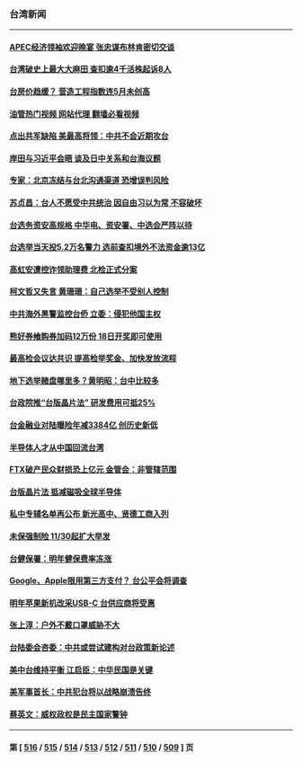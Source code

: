 ### 台湾新闻
---
#### [APEC经济领袖欢迎晚宴 张忠谋布林肯密切交谈](../../pages/ncid1349361/n13868206.md?11181245) 
#### [台湾破史上最大大麻田 查扣逾4千活株起诉8人](../../pages/ncid1349361/n13868168.md?11181245) 
#### [台房价趋缓？ 营造工程指数连5月未创高](../../pages/ncid1349361/n13868173.md?11181245) 
#### [油管热门视频 网站代理 翻墙必看视频](http://138.2.39.72:81/youtube.html?epic-marker?11181245)
#### [点出共军缺陷 美最高将领：中共不会近期攻台](../../pages/ncid1349361/n13868015.md?11181245) 
#### [岸田与习近平会晤 谈及日中关系和台海议题](../../pages/ncid1349361/n13868001.md?11181245) 
#### [专家：北京冻结与台北沟通渠道 恐增误判风险](../../pages/ncid1349361/n13867626.md?11181245) 
#### [苏贞昌：台人不愿受中共统治 因自由习以为常 不容破坏](../../pages/ncid1349361/n13867884.md?11181245) 
#### [台选务资安高规格 中华电、资安署、中选会严阵以待](../../pages/ncid1349361/n13867868.md?11181245) 
#### [台选举当天投5.2万名警力 选前查扣境外不法资金逾13亿](../../pages/ncid1349361/n13867867.md?11181245) 
#### [高虹安遭控诈领助理费 北检正式分案](../../pages/ncid1349361/n13867861.md?11181245) 
#### [柯文哲又失言 黄珊珊：自己选举不受别人控制](../../pages/ncid1349361/n13867882.md?11181245) 
#### [中共海外黑警监控台侨 立委：侵犯他国主权](../../pages/ncid1349361/n13867881.md?11181245) 
#### [熊好券飨购券加码12万份 18日开奖即可使用](../../pages/ncid1349361/n13867862.md?11181245) 
#### [最高检会议达共识 提高检举奖金、加快发放流程](../../pages/ncid1349361/n13867869.md?11181245) 
#### [地下选举赌盘哪里多？黄明昭：台中比较多](../../pages/ncid1349361/n13867866.md?11181245) 
#### [台政院推“台版晶片法” 研发费用可抵25%](../../pages/ncid1349361/n13867857.md?11181245) 
#### [台金融业对陆曝险年减3384亿 创历史新低](../../pages/ncid1349361/n13867826.md?11181245) 
#### [半导体人才从中国回流台湾](../../pages/ncid1349361/n13867827.md?11181245) 
#### [FTX破产民众财损恐上亿元 金管会：非管辖范围](../../pages/ncid1349361/n13867825.md?11181245) 
#### [台版晶片法 抵减磁吸全球半导体](../../pages/ncid1349361/n13867829.md?11181245) 
#### [私中专辅名单再公布 新光高中、贤德工商入列](../../pages/ncid1349361/n13867809.md?11181245) 
#### [未保强制险 11/30起扩大举发](../../pages/ncid1349361/n13867811.md?11181245) 
#### [台健保署：明年健保费率冻涨](../../pages/ncid1349361/n13867815.md?11181245) 
#### [Google、Apple限用第三方支付？ 台公平会将调查](../../pages/ncid1349361/n13867817.md?11181245) 
#### [明年苹果新机改采USB-C 台供应商将受惠](../../pages/ncid1349361/n13867814.md?11181245) 
#### [张上淳：户外不戴口罩威胁不大](../../pages/ncid1349361/n13867812.md?11181245) 
#### [台陆委会咨委：中共或尝试建构对台政策新论述](../../pages/ncid1349361/n13867804.md?11181245) 
#### [美中台维持平衡 江启臣：中华民国是关键](../../pages/ncid1349361/n13867796.md?11181245) 
#### [美军事首长：中共犯台将以战略崩溃告终](../../pages/ncid1349361/n13867798.md?11181245) 
#### [蔡英文：威权政权是民主国家警钟](../../pages/ncid1349361/n13867762.md?11181245) 

---
#### 第 [ [516](./516.md?11181245) / [515](./515.md?11181245) / [514](./514.md?11181245) / [513](./513.md?11181245) / [512](./512.md?11181245) / [511](./511.md?11181245) / [510](./510.md?11181245) / [509](./509.md?11181245) ] 页
